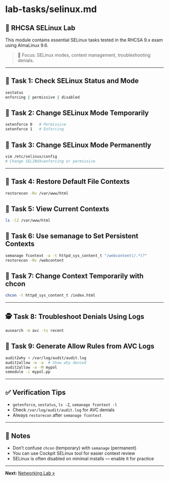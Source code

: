 # lab-tasks/selinux.md

## 🔐 RHCSA SELinux Lab

This module contains essential SELinux tasks tested in the RHCSA 9.x exam using AlmaLinux 9.6. 

> 🎯 Focus: SELinux modes, context management, troubleshooting denials.

---

## 🔧 Task 1: Check SELinux Status and Mode

```bash
sestatus
enforcing | permissive | disabled
```

## 🔧 Task 2: Change SELinux Mode Temporarily

```bash
setenforce 0   # Permissive
setenforce 1   # Enforcing
```

## 🔧 Task 3: Change SELinux Mode Permanently

```bash
vim /etc/selinux/config
# Change SELINUX=enforcing or permissive
```

---

## 🧩 Task 4: Restore Default File Contexts

```bash
restorecon -Rv /var/www/html
```

## 🧩 Task 5: View Current Contexts

```bash
ls -lZ /var/www/html
```

## 🧩 Task 6: Use semanage to Set Persistent Contexts

```bash
semanage fcontext -a -t httpd_sys_content_t "/webcontent(/.*)?"
restorecon -Rv /webcontent
```

## 🧩 Task 7: Change Context Temporarily with chcon

```bash
chcon -t httpd_sys_content_t /index.html
```

---

## 🕵️ Task 8: Troubleshoot Denials Using Logs 

```bash
ausearch -m avc -ts recent
```

## 🧙 Task 9: Generate Allow Rules from AVC Logs

```bash
audit2why < /var/log/audit/audit.log
audit2allow -w -a  # Show why denied
audit2allow -a -M mypol
semodule -i mypol.pp
```

---

## ✅ Verification Tips

* `getenforce`, `sestatus`, `ls -Z`, `semanage fcontext -l`
* Check `/var/log/audit/audit.log` for AVC denials
* Always `restorecon` after `semanage fcontext`

---

## 📌 Notes

* Don’t confuse `chcon` (temporary) with `semanage` (permanent)
* You can use Cockpit SELinux tool for easier context review
* SELinux is often disabled on minimal installs — enable it for practice

---

**Next:** [Networking Lab »](networking.md)
